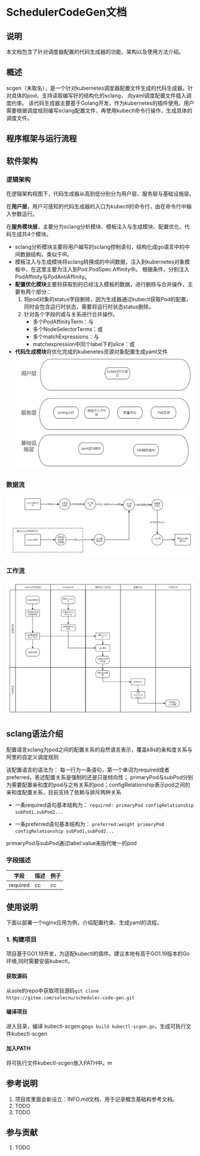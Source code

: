 # SchedulerCodeGen文档

## 说明

本文档包含了针对调度器配置的代码生成器的功能、架构以及使用方法介绍。

## 概述

scgen（未取名），是一个针对kubernetes调度器配置文件生成的代码生成器。针对具体的pod，支持读取编写好的结构化的sclang，
向yaml调度配置文件插入调度约束。
该代码生成器主要基于Golang开发，作为kubernetes的插件使用。用户需要根据调度规则编写sclang配置文件，再使用kubectl命令行操作，生成具体的调度文件。

## 程序框架与运行流程

## 软件架构

### 逻辑架构

在逻辑架构视图下，代码生成器从高到低分别分为用户层、服务层与基础设施层。

在**用户层**，用户可感知的代码生成器的入口为kubectl的命令行，由在命令行中输入参数运行。

在**服务模块层**，主要分为sclang分析模块、模板注入与生成模块、配置优化、代码生成共4个模块。

- sclang分析模块主要将用户编写的sclang控制语句，结构化成go语言中的中间数据结构，类似于IR。
- 模板注入与生成模块将sclang转换成的中间数据，注入到kubernetes对象模板中，在这里主要为注入到Pod.PodSpec.Affinity中。
  根据条件，分别注入PodAffinity与PodAntiAffinity。
- **配置优化模块**主要将获取到的已经注入模板的数据，进行删除与合并操作，主要有两个部分：
    1. 将pod对象的status字段删除，因为生成器通过kubectl获取Pod的配置，同时会包含运行时状态，需要将运行时状态status删除。
    2. 针对各个字段的或与关系进行合并操作。
        - 多个PodAffinityTerm：与
        - 多个NodeSelectorTerms：或
        - 多个matchExpressions：与
        - matchexpression中同个label下的slice：或
- **代码生成模块**将优化完成的kubenetes资源对象配置生成yaml文件
  ![](docs/pic/scgen逻辑架构.png)

### 数据流

![](docs/pic/scgen数据流图.png)

### 工作流

![](docs/pic/scgen泳道图.png)

## sclang语法介绍

配置语言sclang为pod之间的配置关系的自然语言表示，覆盖k8s的亲和度关系与阿里的自定义调度规则

该配置语言的语法为：
每一行为一条语句，第一个单词为required或者preferred，表述配置关系是强制的还是只是倾向性；
primaryPod与subPod分别为需要配置亲和度的pod与之有关系的pod；configRelationship表示pod之间的亲和度配置关系，目前支持了依赖与排斥两种关系

- 一条required语句基本结构为：
`required: primaryPod configRelationship subPod1,subPod2...`

- 一条preferred语句基本结构为：
`preferred:weight primaryPod configRelationship subPod1,subPod2...`

primaryPod与subPod通过label:value来指代唯一的pod

### 字段描述

| 字段 | 描述 | 例子|
|---|----|------|
| required|cc|cc|

## 使用说明

下面以部署一个nginx应用为例，介绍配置约束、生成yaml的流程。
### 1. 构建项目

项目基于GO1.19开发，为适配kubectl的插件。建议本地有高于GO1.19版本的Go环境,同时需要安装kubectl。

#### 获取源码
从sole的repo中获取项目源码`git clone https://gitee.com/solecnu/scheduler-code-gen.git`
#### 编译项目
进入目录，编译 kubectl-scgen.go`go build kubectl-scgen.go`，生成可执行文件kubectl-scgen
#### 加入PATH
将可执行文件kubectl-scgen放入PATH中。m
   

## 参考说明

1. 项目库里面会新设立：INFO.md文档，用于记录概念基础和参考文档。
2. TODO
3. TODO

## 参与贡献

1. TODO


